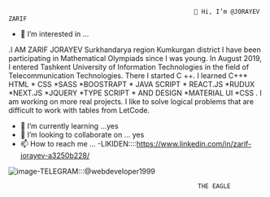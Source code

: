                                                        👋 Hi, I’m @JORAYEV ZARIF
- 👀 I’m interested in ...

.I AM  ZARIF JORAYEV Surkhandarya region Kumkurgan district
  I have been participating in Mathematical Olympiads since I was young. 
  In August 2019, I entered Tashkent University of Information Technologies 
  in the field of Telecommunication Technologies. There I started C ++.
  I learned C++* HTML * CSS *SASS *BOOSTRAPT * JAVA SCRIPT * REACT.JS  *RUDUX  *NEXT.JS *JQUERY *TYPE SCRIPT * AND DESIGN  *MATERIAL UI *CSS .
  I am working on more real projects. I like to solve logical problems that are difficult to work with tables from LetCode.




- 🌱 I’m currently learning ...yes
- 💞️ I’m looking to collaborate on ...  yes
- 📫 How to reach me ...
-LIKIDEN::::https://www.linkedin.com/in/zarif-jorayev-a3250b228/                                                                                                                    

![image](https://user-images.githubusercontent.com/90143691/152420066-1d355a84-4679-44da-92aa-b84a263d2a42.png)-TELEGRAM:::@webdeveloper1999

<!---
jorayevzarif1999/jorayevzarif1999 is a ✨ special ✨ repository because its `README.md` (this file) appears on your GitHub profile. 
You can click the Preview link to take a look at your changes.
---> 
                                                        THE EAGLE
